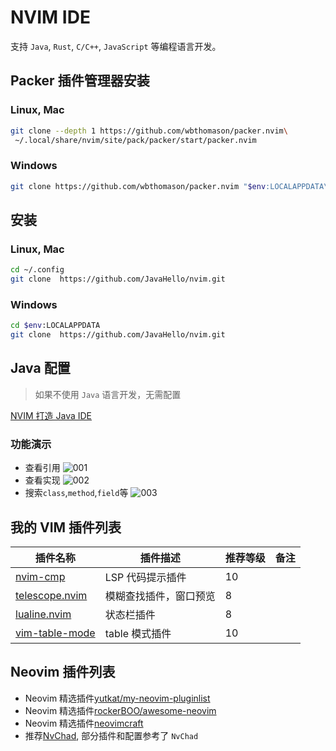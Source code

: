 # NVIM IDE

支持 `Java`, `Rust`, `C/C++`, `JavaScript` 等编程语言开发。

## Packer 插件管理器安装

### Linux, Mac

```sh
git clone --depth 1 https://github.com/wbthomason/packer.nvim\
 ~/.local/share/nvim/site/pack/packer/start/packer.nvim
```

### Windows

```sh
git clone https://github.com/wbthomason/packer.nvim "$env:LOCALAPPDATA\nvim-data\site\pack\packer\start\packer.nvim"
```

## 安装

### Linux, Mac

```sh
cd ~/.config
git clone  https://github.com/JavaHello/nvim.git
```

### Windows

```sh
cd $env:LOCALAPPDATA
git clone  https://github.com/JavaHello/nvim.git
```

## Java 配置

> 如果不使用 `Java` 语言开发，无需配置

[NVIM 打造 Java IDE](https://javahello.github.io/dev/tools/NVIM-LSP-Java-IDE.html)

### 功能演示

- 查看引用
  ![001](https://javahello.github.io/dev/nvim-lean/images/java-ref-001.gif)
- 查看实现
  ![002](https://javahello.github.io/dev/nvim-lean/images/java-impl-002.gif)
- 搜索`class`,`method`,`field`等
  ![003](https://javahello.github.io/dev/nvim-lean/images/java-symbols-003.gif)

## 我的 VIM 插件列表

| 插件名称                                                           | 插件描述               | 推荐等级 | 备注 |
| ------------------------------------------------------------------ | ---------------------- | -------- | ---- |
| [nvim-cmp](https://github.com/hrsh7th/nvim-cmp)                    | LSP 代码提示插件       | 10       |      |
| [telescope.nvim](https://github.com/nvim-telescope/telescope.nvim) | 模糊查找插件，窗口预览 | 8        |      |
| [lualine.nvim](https://github.com/nvim-lualine/lualine.nvim)       | 状态栏插件             | 8        |      |
| [vim-table-mode](https://github.com/dhruvasagar/vim-table-mode)    | table 模式插件         | 10       |      |

## Neovim 插件列表

- Neovim 精选插件[yutkat/my-neovim-pluginlist](https://github.com/yutkat/my-neovim-pluginlist)
- Neovim 精选插件[rockerBOO/awesome-neovim](https://github.com/rockerBOO/awesome-neovim)
- Neovim 精选插件[neovimcraft](http://neovimcraft.com/)
- 推荐[NvChad](https://github.com/NvChad/NvChad), 部分插件和配置参考了 `NvChad`
